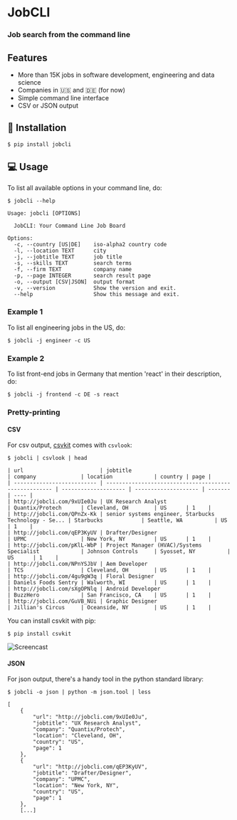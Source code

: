 # JobCLI
### Job search from the command line

## Features
- More than 15K jobs in software development, engineering and data science 
- Companies in :us: and :de: (for now)
- Simple command line interface
- CSV or JSON output

## :electric_plug: Installation
```
$ pip install jobcli
```

## :computer: Usage

To list all available options in your command line, do:
```
$ jobcli --help

Usage: jobcli [OPTIONS]

  JobCLI: Your Command Line Job Board

Options:
  -c, --country [US|DE]    iso-alpha2 country code
  -l, --location TEXT      city
  -j, --jobtitle TEXT      job title
  -s, --skills TEXT        search terms
  -f, --firm TEXT          company name
  -p, --page INTEGER       search result page
  -o, --output [CSV|JSON]  output format
  -v, --version            Show the version and exit.
  --help                   Show this message and exit.
```

### Example 1
To list all engineering jobs in the US, do:
```
$ jobcli -j engineer -c US
```

### Example 2
To list front-end jobs in Germany that mention 'react' in their description, do:
```
$ jobcli -j frontend -c DE -s react
```

### Pretty-printing
#### CSV
For csv output, [csvkit](https://csvkit.readthedocs.io/en/1.0.2/) comes with `csvlook`:
```
$ jobcli | csvlook | head

| url                        | jobtitle                                              | company              | location             | country | page |
| -------------------------- | ----------------------------------------------------- | -------------------- | -------------------- | ------- | ---- |
| http://jobcli.com/9xUIe0Ju | UX Research Analyst                                   | Quantix/Protech      | Cleveland, OH        | US      | 1    |
| http://jobcli.com/QPnZx-Kk | senior systems engineer, Starbucks Technology - Se... | Starbucks            | Seattle, WA          | US      | 1    |
| http://jobcli.com/qEP3KyUV | Drafter/Designer                                      | UPMC                 | New York, NY         | US      | 1    |
| http://jobcli.com/pKlL-WbP | Project Manager (HVAC)/Systems Specialist             | Johnson Controls     | Syosset, NY          | US      | 1    |
| http://jobcli.com/NPnYSJbV | Aem Developer                                         | TCS                  | Cleveland, OH        | US      | 1    |
| http://jobcli.com/4gu9gW3q | Floral Designer                                       | Daniels Foods Sentry | Walworth, WI         | US      | 1    |
| http://jobcli.com/sXgOPNlq | Android Developer                                     | BuzzHero             | San Francisco, CA    | US      | 1    |
| http://jobcli.com/GuVB_NUi | Graphic Designer                                      | Jillian's Circus     | Oceanside, NY        | US      | 1    |
```
You can install csvkit with pip:
```
$ pip install csvkit
```

![Screencast](https://s3.amazonaws.com/aws-website-jobclicom-iq2rf/assets/img/screencast.gif)


#### JSON
For json output, there's a handy tool in the python standard library:
```
$ jobcli -o json | python -m json.tool | less

[
    {
        "url": "http://jobcli.com/9xUIe0Ju",
        "jobtitle": "UX Research Analyst",
        "company": "Quantix/Protech",
        "location": "Cleveland, OH",
        "country": "US",
        "page": 1
    },
    {
        "url": "http://jobcli.com/qEP3KyUV",
        "jobtitle": "Drafter/Designer",
        "company": "UPMC",
        "location": "New York, NY",
        "country": "US",
        "page": 1
    },
    [...]
```

